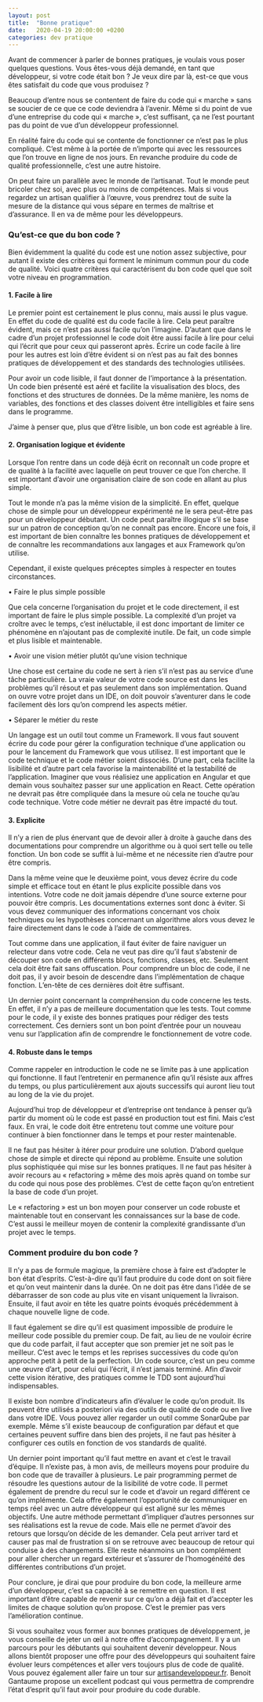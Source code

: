 ```yaml
---
layout: post
title:  "Bonne pratique"
date:   2020-04-19 20:00:00 +0200
categories: dev pratique
---
```


Avant de commencer à parler de bonnes pratiques, je voulais vous poser quelques questions. Vous êtes-vous déjà demandé, en tant que développeur, si votre code était bon ? Je veux dire par là, est-ce que vous êtes satisfait du code que vous produisez ?

Beaucoup d’entre nous se contentent de faire du code qui « marche » sans se soucier de ce que ce code deviendra à l’avenir. Même si du point de vue d’une entreprise du code qui « marche », c’est suffisant, ça ne l’est pourtant pas du point de vue d’un développeur professionnel.

En réalité faire du code qui se contente de fonctionner ce n’est pas le plus compliqué. C’est même à la portée de n’importe qui avec les ressources que l’on trouve en ligne de nos jours. En revanche produire du code de qualité professionnelle, c’est une autre histoire.

On peut faire un parallèle avec le monde de l’artisanat. Tout le monde peut bricoler chez soi, avec plus ou moins de compétences. Mais si vous regardez un artisan qualifier à l’œuvre, vous prendrez tout de suite la mesure de la distance qui vous sépare en termes de maîtrise et d’assurance. Il en va de même pour les développeurs.

### Qu’est-ce que du bon code ?

Bien évidemment la qualité du code est une notion assez subjective, pour autant il existe des critères qui forment le minimum commun pour du code de qualité. 
Voici quatre critères qui caractérisent du bon code quel que soit votre niveau en programmation.

#### 1.	Facile à lire

Le premier point est certainement le plus connu, mais aussi le plus vague. En effet du code de qualité est du code facile à lire. Cela peut paraître évident, mais ce n’est pas aussi facile qu’on l’imagine. D’autant que dans le cadre d’un projet professionnel le code doit être aussi facile à lire pour celui qui l’écrit que pour ceux qui passeront après. Écrire un code facile à lire pour les autres est loin d’être évident si on n’est pas au fait des bonnes pratiques de développement et des standards des technologies utilisées.

Pour avoir un code lisible, il faut donner de l’importance à la présentation. Un code bien présenté est aéré et facilite la visualisation des blocs, des fonctions et des structures de données. De la même manière, les noms de variables, des fonctions et des classes doivent être intelligibles et faire sens dans le programme.

J’aime à penser que, plus que d’être lisible, un bon code est agréable à lire.

#### 2.	Organisation logique et évidente

Lorsque l’on rentre dans un code déjà écrit on reconnaît un code propre et de qualité à la facilité avec laquelle on peut trouver ce que l’on cherche. Il est important d’avoir une organisation claire de son code en allant au plus simple.

Tout le monde n’a pas la même vision de la simplicité. En effet, quelque chose de simple pour un développeur expérimenté ne le sera peut-être pas pour un développeur débutant. Un code peut paraître illogique s’il se base sur un patron de conception qu’on ne connaît pas encore. Encore une fois, il est important de bien connaître les bonnes pratiques de développement et de connaître les recommandations aux langages et aux Framework qu’on utilise.

Cependant, il existe quelques préceptes simples à respecter en toutes circonstances. 

•	Faire le plus simple possible

Que cela concerne l’organisation du projet et le code directement, il est important de faire le plus simple possible. La complexité d’un projet va croître avec le temps, c’est inéluctable, il est donc important de limiter ce phénomène en n’ajoutant pas de complexité inutile. De fait, un code simple et plus lisible et maintenable.

•	Avoir une vision métier plutôt qu’une vision technique

Une chose est certaine du code ne sert à rien s’il n’est pas au service d’une tâche particulière. La vraie valeur de votre code source est dans les problèmes qu’il résout et pas seulement dans son implémentation. Quand on ouvre votre projet dans un IDE, on doit pouvoir s’aventurer dans le code facilement dès lors qu’on comprend les aspects métier.

•	Séparer le métier du reste

Un langage est un outil tout comme un Framework. Il vous faut souvent écrire du code pour gérer la configuration technique d’une application ou pour le lancement du Framework que vous utilisez. Il est important que le code technique et le code métier soient dissociés. D’une part, cela facilite la lisibilité et d’autre part cela favorise la maintenabilité et la testabilité de l’application. Imaginer que vous réalisiez une application en Angular et que demain vous souhaitez passer sur une application en React. Cette opération ne devrait pas être compliquée dans la mesure où cela ne touche qu’au code technique. Votre code métier ne devrait pas être impacté du tout.

#### 3.	Explicite

Il n’y a rien de plus énervant que de devoir aller à droite à gauche dans des documentations pour comprendre un algorithme ou à quoi sert telle ou telle fonction. Un bon code se suffit à lui-même et ne nécessite rien d’autre pour être compris. 

Dans la même veine que le deuxième point, vous devez écrire du code simple et efficace tout en étant le plus explicite possible dans vos intentions. Votre code ne doit jamais dépendre d’une source externe pour pouvoir être compris. Les documentations externes sont donc à éviter. Si vous devez communiquer des informations concernant vos choix techniques ou les hypothèses concernant un algorithme alors vous devez le faire directement dans le code à l’aide de commentaires.

Tout comme dans une application, il faut éviter de faire naviguer un relecteur dans votre code. Cela ne veut pas dire qu’il faut s’abstenir de découper son code en différents blocs, fonctions, classes, etc. Seulement cela doit être fait sans offuscation. Pour comprendre un bloc de code, il ne doit pas, il y avoir besoin de descendre dans l’implémentation de chaque fonction. L’en-tête de ces dernières doit être suffisant.

Un dernier point concernant la compréhension du code concerne les tests. En effet, il n’y a pas de meilleure documentation que les tests. Tout comme pour le code, il y existe des bonnes pratiques pour rédiger des tests correctement. Ces derniers sont un bon point d’entrée pour un nouveau venu sur l’application afin de comprendre le fonctionnement de votre code.

#### 4.	Robuste dans le temps

Comme rappeler en introduction le code ne se limite pas à une application qui fonctionne. Il faut l’entretenir en permanence afin qu’il résiste aux affres du temps, ou plus particulièrement aux ajouts successifs qui auront lieu tout au long de la vie du projet.

Aujourd’hui trop de développeur et d’entreprise ont tendance à penser qu’à partir du moment où le code est passé en production tout est fini. Mais c’est faux. En vrai, le code doit être entretenu tout comme une voiture pour continuer à bien fonctionner dans le temps et pour rester maintenable.

Il ne faut pas hésiter à itérer pour produire une solution. D’abord quelque chose de simple et directe qui répond au problème. Ensuite une solution plus sophistiquée qui mise sur les bonnes pratiques. Il ne faut pas hésiter à avoir recours au « refactoring » même des mois après quand on tombe sur du code qui nous pose des problèmes. C’est de cette façon qu’on entretient la base de code d’un projet. 

Le « refactoring » est un bon moyen pour conserver un code robuste et maintenable tout en conservant les connaissances sur la base de code. C’est aussi le meilleur moyen de contenir la complexité grandissante d’un projet avec le temps.

### Comment produire du bon code ?

Il n’y a pas de formule magique, la première chose à faire est d’adopter le bon état d’esprits. C’est-à-dire qu’il faut produire du code dont on soit fière et qu’on veut maintenir dans la durée. On ne doit pas être dans l’idée de se débarrasser de son code au plus vite en visant uniquement la livraison. Ensuite, il faut avoir en tête les quatre points évoqués précédemment à chaque nouvelle ligne de code.

Il faut également se dire qu’il est quasiment impossible de produire le meilleur code possible du premier coup. De fait, au lieu de ne vouloir écrire que du code parfait, il faut accepter que son premier jet ne soit pas le meilleur. C’est avec le temps et les reprises successives du code qu’on approche petit à petit de la perfection. Un code source, c’est un peu comme une œuvre d’art, pour celui qui l’écrit, il n’est jamais terminé. Afin d’avoir cette vision itérative, des pratiques comme le TDD sont aujourd’hui indispensables.

Il existe bon nombre d’indicateurs afin d’évaluer le code qu’on produit. Ils peuvent être utilisés a posteriori via des outils de qualité de code ou en live dans votre IDE. Vous pouvez aller regarder un outil comme SonarQube par exemple. Même s’il existe beaucoup de configuration par défaut et que certaines peuvent suffire dans bien des projets, il ne faut pas hésiter à configurer ces outils en fonction de vos standards de qualité.

Un dernier point important qu’il faut mettre en avant et c’est le travail d’équipe. Il n’existe pas, à mon avis, de meilleurs moyens pour produire du bon code que de travailler à plusieurs. Le pair programming permet de résoudre les questions autour de la lisibilité de votre code. Il permet également de prendre du recul sur le code et d’avoir un regard différent ce qu’on implémente. Cela offre également l’opportunité de communiquer en temps réel avec un autre développeur qui est aligné sur les mêmes objectifs. Une autre méthode permettant d’impliquer d’autres personnes sur ses réalisations est la revue de code. Mais elle ne permet d’avoir des retours que lorsqu’on décide de les demander. Cela peut arriver tard et causer pas mal de frustration si on se retrouve avec beaucoup de retour qui conduise à des changements. Elle reste néanmoins un bon complément pour aller chercher un regard extérieur et s’assurer de l’homogénéité des différentes contributions d’un projet.

Pour conclure, je dirai que pour produire du bon code, la meilleure arme d’un développeur, c’est sa capacité à se remettre en question. Il est important d’être capable de revenir sur ce qu’on a déjà fait et d’accepter les limites de chaque solution qu’on propose. C’est le premier pas vers l’amélioration continue.

Si vous souhaitez vous former aux bonnes pratiques de développement, je vous conseille de jeter un œil à notre offre d’accompagnement. Il y a un parcours pour les débutants qui souhaitent devenir développeur. Nous allons bientôt proposer une offre pour des développeurs qui souhaitent faire évoluer leurs compétences et aller vers toujours plus de code de qualité. Vous pouvez également aller faire un tour sur [artisandeveloppeur.fr](https://artisandeveloppeur.fr/). Benoit Gantaume propose un excellent podcast qui vous permettra de comprendre l’état d’esprit qu’il faut avoir pour produire du code durable.

